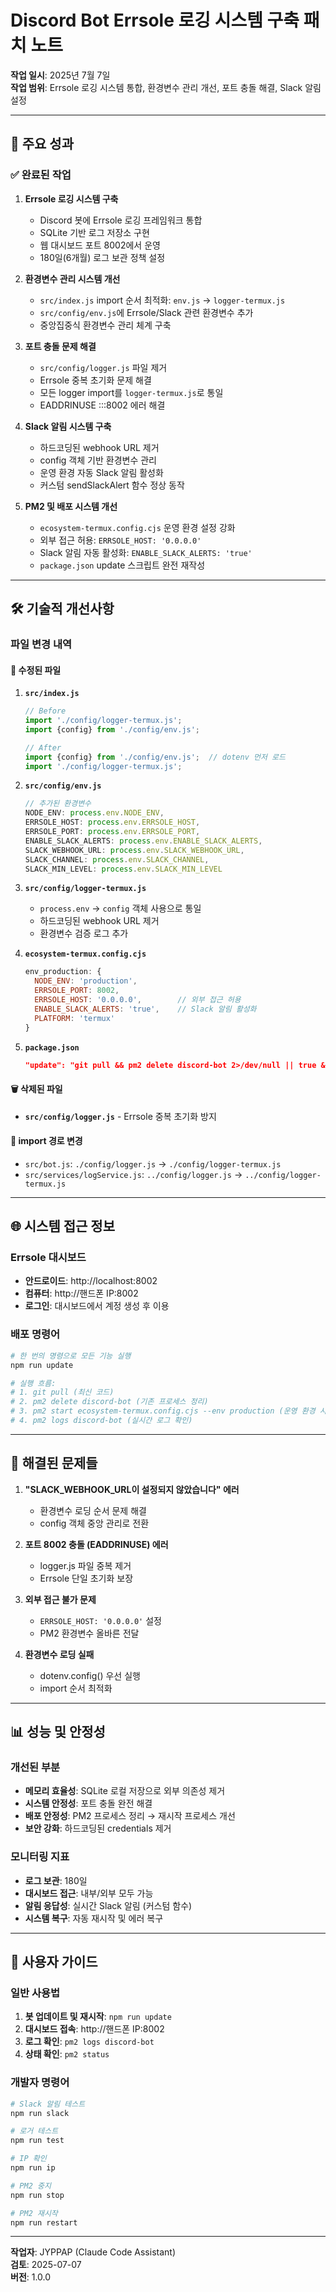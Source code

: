 # Discord Bot Errsole 로깅 시스템 구축 패치 노트

**작업 일시**: 2025년 7월 7일  
**작업 범위**: Errsole 로깅 시스템 통합, 환경변수 관리 개선, 포트 충돌 해결, Slack 알림 설정

---

## 🎯 주요 성과

### ✅ 완료된 작업

1. **Errsole 로깅 시스템 구축**
   - Discord 봇에 Errsole 로깅 프레임워크 통합
   - SQLite 기반 로그 저장소 구현
   - 웹 대시보드 포트 8002에서 운영
   - 180일(6개월) 로그 보관 정책 설정

2. **환경변수 관리 시스템 개선**
   - `src/index.js` import 순서 최적화: `env.js` → `logger-termux.js`
   - `src/config/env.js`에 Errsole/Slack 관련 환경변수 추가
   - 중앙집중식 환경변수 관리 체계 구축

3. **포트 충돌 문제 해결**
   - `src/config/logger.js` 파일 제거
   - Errsole 중복 초기화 문제 해결
   - 모든 logger import를 `logger-termux.js`로 통일
   - EADDRINUSE :::8002 에러 해결

4. **Slack 알림 시스템 구축**
   - 하드코딩된 webhook URL 제거
   - config 객체 기반 환경변수 관리
   - 운영 환경 자동 Slack 알림 활성화
   - 커스텀 sendSlackAlert 함수 정상 동작

5. **PM2 및 배포 시스템 개선**
   - `ecosystem-termux.config.cjs` 운영 환경 설정 강화
   - 외부 접근 허용: `ERRSOLE_HOST: '0.0.0.0'`
   - Slack 알림 자동 활성화: `ENABLE_SLACK_ALERTS: 'true'`
   - `package.json` update 스크립트 완전 재작성

---

## 🛠 기술적 개선사항

### 파일 변경 내역

#### 📝 수정된 파일

1. **`src/index.js`**
   ```javascript
   // Before
   import './config/logger-termux.js';
   import {config} from './config/env.js';
   
   // After
   import {config} from './config/env.js';  // dotenv 먼저 로드
   import './config/logger-termux.js';
   ```

2. **`src/config/env.js`**
   ```javascript
   // 추가된 환경변수
   NODE_ENV: process.env.NODE_ENV,
   ERRSOLE_HOST: process.env.ERRSOLE_HOST,
   ERRSOLE_PORT: process.env.ERRSOLE_PORT,
   ENABLE_SLACK_ALERTS: process.env.ENABLE_SLACK_ALERTS,
   SLACK_WEBHOOK_URL: process.env.SLACK_WEBHOOK_URL,
   SLACK_CHANNEL: process.env.SLACK_CHANNEL,
   SLACK_MIN_LEVEL: process.env.SLACK_MIN_LEVEL
   ```

3. **`src/config/logger-termux.js`**
   - `process.env` → `config` 객체 사용으로 통일
   - 하드코딩된 webhook URL 제거
   - 환경변수 검증 로그 추가

4. **`ecosystem-termux.config.cjs`**
   ```javascript
   env_production: {
     NODE_ENV: 'production',
     ERRSOLE_PORT: 8002,
     ERRSOLE_HOST: '0.0.0.0',        // 외부 접근 허용
     ENABLE_SLACK_ALERTS: 'true',    // Slack 알림 활성화
     PLATFORM: 'termux'
   }
   ```

5. **`package.json`**
   ```json
   "update": "git pull && pm2 delete discord-bot 2>/dev/null || true && pm2 start ecosystem-termux.config.cjs --env production && pm2 logs discord-bot"
   ```

#### 🗑 삭제된 파일

- **`src/config/logger.js`** - Errsole 중복 초기화 방지

#### 🔄 import 경로 변경

- `src/bot.js`: `./config/logger.js` → `./config/logger-termux.js`
- `src/services/logService.js`: `../config/logger.js` → `../config/logger-termux.js`

---

## 🌐 시스템 접근 정보

### Errsole 대시보드
- **안드로이드**: http://localhost:8002
- **컴퓨터**: http://핸드폰 IP:8002
- **로그인**: 대시보드에서 계정 생성 후 이용

### 배포 명령어
```bash
# 한 번의 명령으로 모든 기능 실행
npm run update

# 실행 흐름:
# 1. git pull (최신 코드)
# 2. pm2 delete discord-bot (기존 프로세스 정리)
# 3. pm2 start ecosystem-termux.config.cjs --env production (운영 환경 시작)
# 4. pm2 logs discord-bot (실시간 로그 확인)
```

---

## 🔧 해결된 문제들

1. **"SLACK_WEBHOOK_URL이 설정되지 않았습니다" 에러**
   - 환경변수 로딩 순서 문제 해결
   - config 객체 중앙 관리로 전환

2. **포트 8002 충돌 (EADDRINUSE) 에러**
   - logger.js 파일 중복 제거
   - Errsole 단일 초기화 보장

3. **외부 접근 불가 문제**
   - `ERRSOLE_HOST: '0.0.0.0'` 설정
   - PM2 환경변수 올바른 전달

4. **환경변수 로딩 실패**
   - dotenv.config() 우선 실행
   - import 순서 최적화

---

## 📊 성능 및 안정성

### 개선된 부분
- **메모리 효율성**: SQLite 로컬 저장으로 외부 의존성 제거
- **시스템 안정성**: 포트 충돌 완전 해결
- **배포 안정성**: PM2 프로세스 정리 → 재시작 프로세스 개선
- **보안 강화**: 하드코딩된 credentials 제거

### 모니터링 지표
- **로그 보관**: 180일
- **대시보드 접근**: 내부/외부 모두 가능
- **알림 응답성**: 실시간 Slack 알림 (커스텀 함수)
- **시스템 복구**: 자동 재시작 및 에러 복구

---

## 📱 사용자 가이드

### 일반 사용법
1. **봇 업데이트 및 재시작**: `npm run update`
2. **대시보드 접속**: http://핸드폰 IP:8002
3. **로그 확인**: `pm2 logs discord-bot`
4. **상태 확인**: `pm2 status`

### 개발자 명령어
```bash
# Slack 알림 테스트
npm run slack

# 로거 테스트
npm run test

# IP 확인
npm run ip

# PM2 중지
npm run stop

# PM2 재시작
npm run restart
```

---

**작업자**: JYPPAP (Claude Code Assistant)  
**검토**: 2025-07-07  
**버전**: 1.0.0
